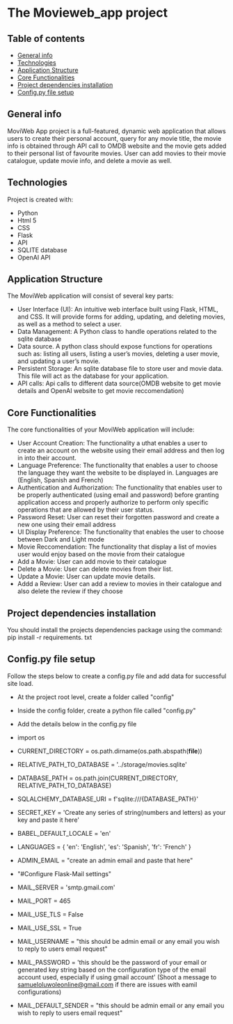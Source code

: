 # The Movieweb_app project

## Table of contents
* [General info](#general-info)
* [Technologies](#technologies)
* [Application Structure](#application-structure)
* [Core Functionalities](#core-functionalities)
* [Project dependencies installation](#project-dependencies-installation)
* [Config.py file setup](#Config.py-file-setup)

## General info
MoviWeb App project is a full-featured, dynamic web application that allows users to create their personal account, query for any movie title, the movie info is obtained through API call to OMDB website and the movie gets added to their personal list of favourite movies. User can add movies to their movie catalogue, update movie info, and delete a movie as well.

## Technologies
Project is created with:
* Python
* Html 5
* CSS
* Flask
* API
* SQLITE database
* OpenAI API 
	
## Application Structure

The MoviWeb application will consist of several key parts:

* User Interface (UI): An intuitive web interface built using Flask, HTML, and CSS. It will provide forms for adding, updating, and deleting movies, as well as a method to select a user.
* Data Management: A Python class to handle operations related to the sqlite database
* Data source. A python class should expose functions for operations such as: listing all users, listing a user’s movies, deleting a user movie, and updating a user’s movie.
* Persistent Storage: An sqlite database file to store user and movie data. This file will act as the database for your application.
* API calls: Api calls to different data source(OMDB website to get movie details and OpenAI website to get movie reccomendation)
  
## Core Functionalities

The core functionalities of your MoviWeb application will include:

* User Account Creation: The functionality  a uthat enables a user to create an account on the website using their email address and then log in into their account.
* Language Preference: The functionality that enables a user to choose the language they want the website to be displayed in. Languages are (English, Spanish and French)
* Authentication and Authorization: The functionality that enables user to be properly authenticated (using email and password) before granting application access and properly authorize to perform only specific operations that are allowed by their user status.
* Password Reset: User can reset their forgotten password and create a new one using their email address
* UI Display Preference: The functionality that enables the user to choose between Dark and Light mode
* Movie Reccomendation: The functionality that display a list of movies user would enjoy based on the movie from their catalogue
* Add a Movie: User can add movie to their catalogue
* Delete a Movie: User can delete movies from their list.
* Update a Movie: User can update movie details.
* Addd a Review: User can add a review to movies in their catalogue and also delete the review if they choose

## Project dependencies installation

You should install the projects dependencies package using the command:
pip install -r requirements. txt

## Config.py file setup

Follow the steps below to create a config.py file and add data for successful site load.

* At the project root level, create a folder called "config"
* Inside the config folder, create a python file called "config.py"
* Add the details below in the config.py file

* import os
* CURRENT_DIRECTORY = os.path.dirname(os.path.abspath(__file__))
* RELATIVE_PATH_TO_DATABASE = '../storage/movies.sqlite'
* DATABASE_PATH = os.path.join(CURRENT_DIRECTORY, RELATIVE_PATH_TO_DATABASE)
* SQLALCHEMY_DATABASE_URI = f'sqlite:///{DATABASE_PATH}'
* SECRET_KEY = 'Create any series of string(numbers and letters) as your key and paste it here'
* BABEL_DEFAULT_LOCALE = 'en'
* LANGUAGES = {
            'en': 'English',
            'es': 'Spanish',
            'fr': 'French'
                        }
  
* ADMIN_EMAIL = "create an admin email and paste that here"

* "#Configure Flask-Mail settings"
* MAIL_SERVER = 'smtp.gmail.com'
* MAIL_PORT = 465
* MAIL_USE_TLS = False
* MAIL_USE_SSL = True
* MAIL_USERNAME = "this should be admin email or any email you wish to reply to users email request"
* MAIL_PASSWORD = 'this should be the password of your email or generated key string based on the configuration type of the email account used, especially if using gmail account' (Shoot a message to samueloluwoleonline@gmail.com if there are issues with eamil configurations)
* MAIL_DEFAULT_SENDER = "this should be admin email or any email you wish to reply to users email request" 




